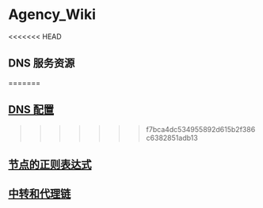 # Agency_Wiki


<<<<<<< HEAD
## DNS 服务资源
=======
## [DNS 配置](https://github.com/LaolunsiG/XiaoE_PCR/tree/main/Agency_Wiki/DNS%20%E9%85%8D%E7%BD%AE)
>>>>>>> f7bca4dc534955892d615b2f386c6382851adb13

## [节点的正则表达式](https://github.com/LaolunsiG/XiaoE_PCR/blob/main/Agency_Wiki/%E8%8A%82%E7%82%B9%E7%9A%84%E6%AD%A3%E5%88%99%E8%A1%A8%E8%BE%BE%E5%BC%8F.md)

## [中转和代理链](https://github.com/LaolunsiG/XiaoE_PCR/tree/main/Agency_Wiki/%E4%B8%AD%E8%BD%AC%E5%92%8C%E4%BB%A3%E7%90%86%E9%93%BE)
